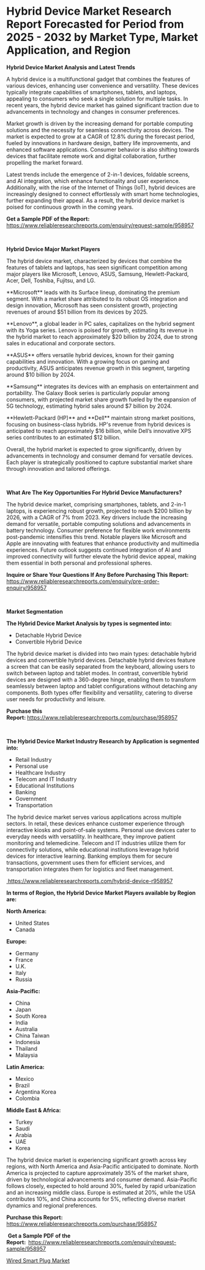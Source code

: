 <p><h1>Hybrid Device Market Research Report Forecasted for Period from 2025 -  2032 by Market Type, Market Application, and Region</h1></p><p><strong>Hybrid Device Market Analysis and Latest Trends</strong></p>
<p><p>A hybrid device is a multifunctional gadget that combines the features of various devices, enhancing user convenience and versatility. These devices typically integrate capabilities of smartphones, tablets, and laptops, appealing to consumers who seek a single solution for multiple tasks. In recent years, the hybrid device market has gained significant traction due to advancements in technology and changes in consumer preferences.</p><p>Market growth is driven by the increasing demand for portable computing solutions and the necessity for seamless connectivity across devices. The market is expected to grow at a CAGR of 12.8% during the forecast period, fueled by innovations in hardware design, battery life improvements, and enhanced software applications. Consumer behavior is also shifting towards devices that facilitate remote work and digital collaboration, further propelling the market forward.</p><p>Latest trends include the emergence of 2-in-1 devices, foldable screens, and AI integration, which enhance functionality and user experience. Additionally, with the rise of the Internet of Things (IoT), hybrid devices are increasingly designed to connect effortlessly with smart home technologies, further expanding their appeal. As a result, the hybrid device market is poised for continuous growth in the coming years.</p></p>
<p><strong>Get a Sample PDF of the Report:&nbsp;</strong> <a href="https://www.reliableresearchreports.com/enquiry/request-sample/958957?utm_campaign=2294&utm_medium=2&utm_source=Github&utm_content=ia&utm_term=08022025&utm_id=hybrid-device">https://www.reliableresearchreports.com/enquiry/request-sample/958957</a></p>
<p>&nbsp;</p>
<p><strong>Hybrid Device Major Market Players</strong></p>
<p><p>The hybrid device market, characterized by devices that combine the features of tablets and laptops, has seen significant competition among major players like Microsoft, Lenovo, ASUS, Samsung, Hewlett-Packard, Acer, Dell, Toshiba, Fujitsu, and LG. </p><p>**Microsoft** leads with its Surface lineup, dominating the premium segment. With a market share attributed to its robust OS integration and design innovation, Microsoft has seen consistent growth, projecting revenues of around $51 billion from its devices by 2025.</p><p>**Lenovo**, a global leader in PC sales, capitalizes on the hybrid segment with its Yoga series. Lenovo is poised for growth, estimating its revenue in the hybrid market to reach approximately $20 billion by 2024, due to strong sales in educational and corporate sectors.</p><p>**ASUS** offers versatile hybrid devices, known for their gaming capabilities and innovation. With a growing focus on gaming and productivity, ASUS anticipates revenue growth in this segment, targeting around $10 billion by 2024.</p><p>**Samsung** integrates its devices with an emphasis on entertainment and portability. The Galaxy Book series is particularly popular among consumers, with projected market share growth fueled by the expansion of 5G technology, estimating hybrid sales around $7 billion by 2024.</p><p>**Hewlett-Packard (HP)** and **Dell** maintain strong market positions, focusing on business-class hybrids. HP's revenue from hybrid devices is anticipated to reach approximately $16 billion, while Dell’s innovative XPS series contributes to an estimated $12 billion.</p><p>Overall, the hybrid market is expected to grow significantly, driven by advancements in technology and consumer demand for versatile devices. Each player is strategically positioned to capture substantial market share through innovation and tailored offerings.</p></p>
<p>&nbsp;</p>
<p><strong>What Are The Key Opportunities For Hybrid Device Manufacturers?</strong></p>
<p><p>The hybrid device market, comprising smartphones, tablets, and 2-in-1 laptops, is experiencing robust growth, projected to reach $200 billion by 2026, with a CAGR of 7% from 2023. Key drivers include the increasing demand for versatile, portable computing solutions and advancements in battery technology. Consumer preference for flexible work environments post-pandemic intensifies this trend. Notable players like Microsoft and Apple are innovating with features that enhance productivity and multimedia experiences. Future outlook suggests continued integration of AI and improved connectivity will further elevate the hybrid device appeal, making them essential in both personal and professional spheres.</p></p>
<p><strong>Inquire or Share Your Questions If Any Before Purchasing This Report:</strong> <a href="https://www.reliableresearchreports.com/enquiry/pre-order-enquiry/958957?utm_campaign=2294&utm_medium=2&utm_source=Github&utm_content=ia&utm_term=08022025&utm_id=hybrid-device">https://www.reliableresearchreports.com/enquiry/pre-order-enquiry/958957</a></p>
<p>&nbsp;</p>
<p><strong>Market Segmentation</strong></p>
<p><strong>The Hybrid Device Market Analysis by types is segmented into:</strong></p>
<p><ul><li>Detachable Hybrid Device</li><li>Convertible Hybrid Device</li></ul></p>
<p><p>The hybrid device market is divided into two main types: detachable hybrid devices and convertible hybrid devices. Detachable hybrid devices feature a screen that can be easily separated from the keyboard, allowing users to switch between laptop and tablet modes. In contrast, convertible hybrid devices are designed with a 360-degree hinge, enabling them to transform seamlessly between laptop and tablet configurations without detaching any components. Both types offer flexibility and versatility, catering to diverse user needs for productivity and leisure.</p></p>
<p><strong>Purchase this Report:&nbsp;</strong><a href="https://www.reliableresearchreports.com/purchase/958957?utm_campaign=2294&utm_medium=2&utm_source=Github&utm_content=ia&utm_term=08022025&utm_id=hybrid-device">https://www.reliableresearchreports.com/purchase/958957</a></p>
<p>&nbsp;</p>
<p><strong>The Hybrid Device Market Industry Research by Application is segmented into:</strong></p>
<p><ul><li>Retail Industry</li><li>Personal use</li><li>Healthcare Industry</li><li>Telecom and IT Industry</li><li>Educational Institutions</li><li>Banking</li><li>Government</li><li>Transportation</li></ul></p>
<p><p>The hybrid device market serves various applications across multiple sectors. In retail, these devices enhance customer experience through interactive kiosks and point-of-sale systems. Personal use devices cater to everyday needs with versatility. In healthcare, they improve patient monitoring and telemedicine. Telecom and IT industries utilize them for connectivity solutions, while educational institutions leverage hybrid devices for interactive learning. Banking employs them for secure transactions, government uses them for efficient services, and transportation integrates them for logistics and fleet management.</p></p>
<p><a href="https://www.reliableresearchreports.com/hybrid-device-r958957?utm_campaign=2294&utm_medium=2&utm_source=Github&utm_content=ia&utm_term=08022025&utm_id=hybrid-device">&nbsp;https://www.reliableresearchreports.com/hybrid-device-r958957</a></p>
<p><strong>In terms of Region, the Hybrid Device Market Players available by Region are:</strong></p>
<p>
    <p> <strong> North America: </strong>
        <ul>
            <li>United States</li>
            <li>Canada</li>
        </ul>
        </p> 
    <p> <strong> Europe: </strong>
        <ul>
            <li>Germany</li>
            <li>France</li>
            <li>U.K.</li>
            <li>Italy</li>
            <li>Russia</li>
        </ul>
        </p> 
    <p> <strong> Asia-Pacific: </strong>
        <ul>
            <li>China</li>
            <li>Japan</li>
            <li>South Korea</li>
            <li>India</li>
            <li>Australia</li>
            <li>China Taiwan</li>
            <li>Indonesia</li>
            <li>Thailand</li>
            <li>Malaysia</li>
        </ul>
        </p> 
    <p> <strong> Latin America: </strong>
        <ul>
            <li>Mexico</li>
            <li>Brazil</li>
            <li>Argentina Korea</li>
            <li>Colombia</li>
        </ul>
        </p> 
    <p> <strong> Middle East & Africa: </strong>
        <ul>
            <li>Turkey</li>
            <li>Saudi</li>
            <li>Arabia</li>
            <li>UAE</li>
            <li>Korea</li>
        </ul>
    </p>
    </p>
<p><p>The hybrid device market is experiencing significant growth across key regions, with North America and Asia-Pacific anticipated to dominate. North America is projected to capture approximately 35% of the market share, driven by technological advancements and consumer demand. Asia-Pacific follows closely, expected to hold around 30%, fueled by rapid urbanization and an increasing middle class. Europe is estimated at 20%, while the USA contributes 10%, and China accounts for 5%, reflecting diverse market dynamics and regional preferences.</p></p>
<p><strong>Purchase this Report: </strong><a href="https://www.reliableresearchreports.com/purchase/958957?utm_campaign=2294&utm_medium=2&utm_source=Github&utm_content=ia&utm_term=08022025&utm_id=hybrid-device">https://www.reliableresearchreports.com/purchase/958957</a></p>
<p>&nbsp;<strong>Get a Sample PDF of the Report:&nbsp;&nbsp;</strong><a href="https://www.reliableresearchreports.com/enquiry/request-sample/958957?utm_campaign=2294&utm_medium=2&utm_source=Github&utm_content=ia&utm_term=08022025&utm_id=hybrid-device">https://www.reliableresearchreports.com/enquiry/request-sample/958957</a></p>
<p><strong></strong></p>
<p><p><a href="https://github.com/osbornrdaflalo/Market-Research-Report-List-1/blob/main/wired-smart-plug-market.md?utm_campaign=2294&utm_medium=2&utm_source=Github&utm_content=ia&utm_term=08022025&utm_id=hybrid-device">Wired Smart Plug Market</a></p></p>